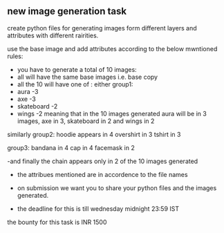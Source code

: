 ## new image generation task

create python files for generating images form different layers and attributes with different rairities.

use the base image and add attributes according to the below mwntioned rules:


- you have to generate a total of 10 images:
- all will have the same base images i.e. base copy
- all the 10 will have one of : either 
group1:
- aura -3
- axe -3
- skateboard -2
- wings -2
meaning that in the 10 images generated aura will be in 3 images, axe in 3,  skateboard in 2 and wings in 2

similarly 
group2:
hoodie appears in 4
overshirt in 3
tshirt in 3

group3:
bandana in 4
cap in 4
facemask in 2

-and finally the chain appears only in 2 of the 10 images generated 

- the attribues mentioned are in accordence to the file names 
- on submission we want you to share your python files and the images generated. 

- the deadline for this is till wednesday midnight 23:59 IST 

the bounty for this task is INR 1500 
